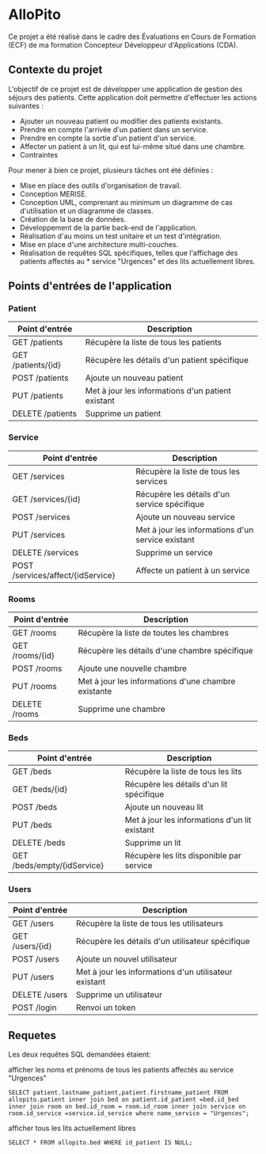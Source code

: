 # AlloPito

Ce projet a été réalisé dans le cadre des Évaluations en Cours de Formation (ECF) de ma formation Concepteur Développeur d'Applications (CDA).

## Contexte du projet

L'objectif de ce projet est de développer une application de gestion des séjours des patients. Cette application doit permettre d'effectuer les actions suivantes :

* Ajouter un nouveau patient ou modifier des patients existants.
* Prendre en compte l'arrivée d'un patient dans un service.
* Prendre en compte la sortie d'un patient d'un service.
* Affecter un patient à un lit, qui est lui-même situé dans une chambre.
* Contraintes

Pour mener à bien ce projet, plusieurs tâches ont été définies :

* Mise en place des outils d'organisation de travail.
* Conception MERISE.
* Conception UML, comprenant au minimum un diagramme de cas d'utilisation et un diagramme de classes.
* Création de la base de données.
* Développement de la partie back-end de l'application.
* Réalisation d'au moins un test unitaire et un test d'intégration.
* Mise en place d'une architecture multi-couches.
* Réalisation de requêtes SQL spécifiques, telles que l'affichage des patients affectés au * service "Urgences" et des lits actuellement libres.

## Points d'entrées de l'application

### Patient

| Point d'entrée                 | Description                                                         |
|--------------------------------|---------------------------------------------------------------------|
| GET /patients                  | Récupère la liste de tous les patients                              |
| GET /patients/{id}             | Récupère les détails d'un patient spécifique                        |
| POST /patients                 | Ajoute un nouveau patient                                           |
| PUT /patients                  | Met à jour les informations d'un patient existant                   |
| DELETE /patients               | Supprime un patient                                                 |

### Service

| Point d'entrée                 | Description                                                         |
|--------------------------------|---------------------------------------------------------------------|
| GET /services                  | Récupère la liste de tous les services                              |
| GET /services/{id}             | Récupère les détails d'un service spécifique                        |
| POST /services                 | Ajoute un nouveau service                                           |
| PUT /services                  | Met à jour les informations d'un service existant                   |
| DELETE /services               | Supprime un service                                                 |
| POST /services/affect/{idService}| Affecte un patient à un service                                   |

### Rooms

| Point d'entrée                 | Description                                                         |
|--------------------------------|---------------------------------------------------------------------|
| GET /rooms                     | Récupère la liste de toutes les chambres                            |
| GET /rooms/{id}                | Récupère les détails d'une chambre spécifique                       |
| POST /rooms                    | Ajoute une nouvelle chambre                                         |
| PUT /rooms                     | Met à jour les informations d'une chambre existante                 |
| DELETE /rooms                  | Supprime une chambre                                                |

### Beds

| Point d'entrée                 | Description                                                         |
|--------------------------------|---------------------------------------------------------------------|
| GET /beds                      | Récupère la liste de tous les lits                                  |
| GET /beds/{id}                 | Récupère les détails d'un lit spécifique                            |
| POST /beds                     | Ajoute un nouveau lit                                               |
| PUT /beds                      | Met à jour les informations d'un lit existant                       |
| DELETE /beds                   | Supprime un lit                                                     |
| GET /beds/empty/{idService}    | Récupère les lits disponible par service                            |

### Users

| Point d'entrée                 | Description                                                         |
|--------------------------------|---------------------------------------------------------------------|
| GET /users                     | Récupère la liste de tous les utilisateurs                          |
| GET /users/{id}                | Récupère les détails d'un utilisateur spécifique                    |
| POST /users                    | Ajoute un nouvel utilisateur                                        |
| PUT /users                     | Met à jour les informations d'un utilisateur existant               |
| DELETE /users                  | Supprime un utilisateur                                             |
| POST /login                    | Renvoi un token                                                     |

## Requetes

Les deux requêtes SQL demandées étaient:

afficher les noms et prénoms de tous les patients affectés au service "Urgences"

``` SELECT patient.lastname_patient,patient.firstname_patient FROM allopito.patient inner join bed on patient.id_patient =bed.id_bed inner join room on bed.id_room = room.id_room inner join service on room.id_service =service.id_service where name_service = "Urgences"; ```

afficher tous les lits actuellement libres

``` SELECT * FROM allopito.bed WHERE id_patient IS NULL; ```
